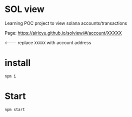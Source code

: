 # SOL view

Learning POC project to view solana accounts/transactions

Page: https://airicyu.github.io/solview/#/account/XXXXX

<--- replace `XXXXX` with account address

# install

`npm i`

# Start

`npm start`
